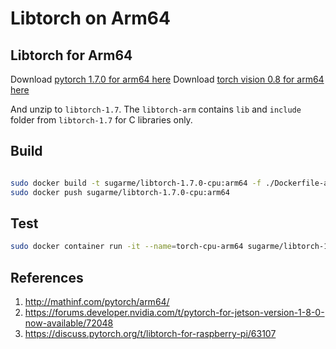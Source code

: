 # Libtorch on Arm64

## Libtorch for Arm64

Download [pytorch 1.7.0 for arm64 here](http://mathinf.com/pytorch/arm64/torch-1.7.0a0-cp37-cp37m-linux_aarch64.whl)
Download [torch vision 0.8 for arm64 here](http://mathinf.com/pytorch/arm64/torchvision-0.8.0a0+45f960c-cp37-cp37m-linux_aarch64.whl)

And unzip to `libtorch-1.7`. The `libtorch-arm` contains `lib` and `include` folder from `libtorch-1.7` for C libraries only.

## Build 

```bash

sudo docker build -t sugarme/libtorch-1.7.0-cpu:arm64 -f ./Dockerfile-arm64-cpu .
sudo docker push sugarme/libtorch-1.7.0-cpu:arm64

```

## Test

```bash
sudo docker container run -it --name=torch-cpu-arm64 sugarme/libtorch-1.7.0-cpu:arm64 /bin/bash

```






## References
1. http://mathinf.com/pytorch/arm64/
2. https://forums.developer.nvidia.com/t/pytorch-for-jetson-version-1-8-0-now-available/72048
3. https://discuss.pytorch.org/t/libtorch-for-raspberry-pi/63107
